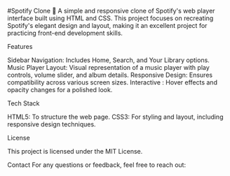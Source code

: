 #Spotify Clone 🎵
A simple and responsive clone of Spotify's web player interface built using HTML and CSS. This project focuses on recreating Spotify's elegant design and layout, making it an excellent project for practicing front-end development skills.

Features

Sidebar Navigation: Includes Home, Search, and Your Library options.
Music Player Layout: Visual representation of a music player with play controls, volume slider, and album details.
Responsive Design: Ensures compatibility across various screen sizes.
Interactive : Hover effects and opacity changes for a polished look.

Tech Stack

HTML5: To structure the web page.
CSS3: For styling and layout, including responsive design techniques.

License

This project is licensed under the MIT License.

Contact
For any questions or feedback, feel free to reach out:
